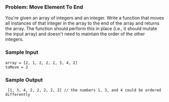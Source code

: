 <h3>Problem: Move Element To End</h3>

You're given an array of integers and an integer. Write a function that moves all instances of that
integer in the array to the end of the array and returns the array.
The function should perform this in place (i.e., it should mutate the input array) and doesn't need to
maintain the order of the other integers.


<h3>Sample Input</h3>

    array = [2, 1, 2, 2, 2, 3, 4, 2]
    toMove = 2

<h3>Sample Output</h3>

     [1, 3, 4, 2, 2, 2, 2, 2] // the numbers 1, 3, and 4 could be ordered differently










